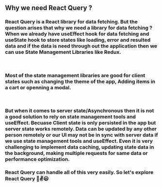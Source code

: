 ## Why we need React Query ?
### React Query is a React library for data fetching. But the question arises that why we need a library for data fetching ? When we already have useEffect hook for data fetching and useState hook to store states like loading, error and resulted data and if the data is need through out the application then we can use State Management Libraries like Redux.
<br>

### Most of the state management libraries are good for client states such as changing the theme of the app, Adding items in a cart or openning a modal.

<br>

### But when it comes to server state/Asynchronous then it is not a good solution to rely on state management tools and useEffect. Becuase Client state is only persisted in the app but server state works remotely. Data can be updated by any other person remotely or our UI may not be in sync with server data if we use  state management tools and useEffect. Even it is very challenging to implement data caching, updating state data in the background, making multiple requests for same data or performance optimization.

### React Query can handle all of this very easily. So let's explore React Query 🥳✌️😃
